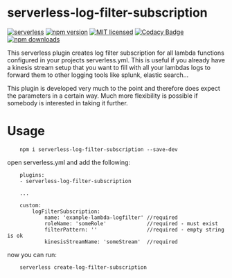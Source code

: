 # serverless-log-filter-subscription

[![serverless](http://public.serverless.com/badges/v3.svg)](http://www.serverless.com)
[![npm version](https://badge.fury.io/js/serverless-log-filter-subscription.svg)](https://badge.fury.io/js/serverless-log-filter-subscription)
[![MIT licensed](https://img.shields.io/badge/license-MIT-blue.svg)](https://raw.githubusercontent.com/amplify-education/serverless-domain-manager/master/LICENSE)
[![Codacy Badge](https://api.codacy.com/project/badge/Grade/235fe249b8354a3db0cc5926dba47899)](https://www.codacy.com/app/CFER/serverless-log-filter-subscription?utm_source=github.com&utm_medium=referral&utm_content=schwamster/serverless-log-filter-subscription&utm_campaign=badger)
[![npm downloads](https://img.shields.io/npm/dt/serverless-log-filter-subscription.svg?style=flat)](https://www.npmjs.com/package/serverless-log-filter-subscription)

This serverless plugin creates log filter subscription for all lambda functions configured in your projects serverless.yml. This is useful if you already have a kinesis stream setup that you want to fill with all your lambdas logs to forward them to other logging tools like splunk, elastic search...

This plugin is developed very much to the point and therefore does expect the parameters in a certain way. Much more flexibility is possible if somebody is interested in taking it further.

# Usage

        npm i serverless-log-filter-subscription --save-dev

open serverless.yml and add the following:

        plugins:
        - serverless-log-filter-subscription

        ...

        custom:
            logFilterSubscription:
                name: 'example-lambda-logfilter' //required
                roleName: 'someRole'             //required - must exist
                filterPattern: ''                //required - empty string is ok
                kinesisStreamName: 'someStream'  //required


now you can run:

        serverless create-log-filter-subscription
